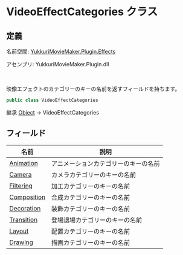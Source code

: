 # VideoEffectCategories クラス

## 定義

名前空間: [YukkuriMovieMaker.Plugin.Effects](../index)

アセンブリ: YukkuriMovieMaker.Plugin.dll

<br/>

映像エフェクトのカテゴリーのキーの名前を返すフィールドを持ちます。

```csharp
public class VideoEffectCategories
```

継承 [Object](https://learn.microsoft.com/ja-jp/dotnet/api/system.object) → VideoEffectCategories

## フィールド

| 名前                                  | 説明                 |
| ----------------------------------- | ------------------ |
| [Animation](field/Animation)     | アニメーションカテゴリーのキーの名前 |
| [Camera](field/Camera)           | カメラカテゴリーのキーの名前     |
| [Filtering](field/Filtering)     | 加工カテゴリーのキーの名前      |
| [Composition](field/Composition) | 合成カテゴリーのキーの名前      |
| [Decoration](field/Decoration)   | 装飾カテゴリーのキーの名前      |
| [Transition](field/Transition)   | 登場退場カテゴリーのキーの名前    |
| [Layout](field/Layout)           | 配置カテゴリーのキーの名前      |
| [Drawing](field/Drawing)         | 描画カテゴリーのキーの名前      |
